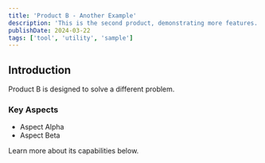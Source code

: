 ```yaml
---
title: 'Product B - Another Example'
description: 'This is the second product, demonstrating more features.'
publishDate: 2024-03-22
tags: ['tool', 'utility', 'sample']
---
```


## Introduction

Product B is designed to solve a different problem.

### Key Aspects

*   Aspect Alpha
*   Aspect Beta

Learn more about its capabilities below.
